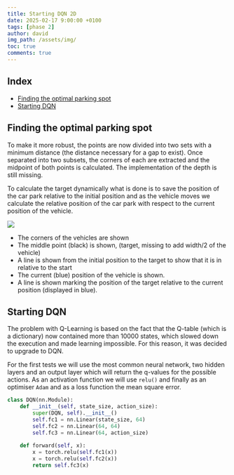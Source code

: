 ```yaml
---
title: Starting DQN 2D
date: 2025-02-17 9:00:00 +0100
tags: [phase 2]
author: david
img_path: /assets/img/
toc: true
comments: true
---
```


## Index

- [Finding the optimal parking spot](#finding-the-optimal-parking-spot)
- [Starting DQN](#starting-dqn)


## Finding the optimal parking spot

To make it more robust, the points are now divided into two sets with a minimum distance (the distance necessary for a gap to exist). Once separated into two subsets, the corners of each are extracted and the midpoint of both points is calculated. The implementation of the depth is still missing.


To calculate the target dynamically what is done is to save the position of the car park relative to the initial position and as the vehicle moves we calculate the relative position of the car park with respect to the current position of the vehicle. 

![](Sitio_2.png)

- The corners of the vehicles are shown
- The middle point (black) is shown, (target, missing to add width/2 of the vehicle)
- A line is shown from the initial position to the target to show that it is in relative to the start
- The current (blue) position of the vehicle is shown.
- A line is shown marking the position of the target relative to the current position (displayed in blue).

## Starting DQN

The problem with Q-Learning is based on the fact that the Q-table (which is a dictionary) now contained more than 10000 states, which slowed down the execution and made learning impossible. For this reason, it was decided to upgrade to DQN.

For the first tests we will use the most common neural network, two hidden layers and an output layer which will return the q-values for the possible actions. As an activation function we will use `relu()` and finally as an optimiser `Adam` and as a loss function the mean square error.


```python
class DQN(nn.Module):
    def __init__(self, state_size, action_size):
        super(DQN, self).__init__()
        self.fc1 = nn.Linear(state_size, 64)
        self.fc2 = nn.Linear(64, 64)
        self.fc3 = nn.Linear(64, action_size)
    
    def forward(self, x):
        x = torch.relu(self.fc1(x))
        x = torch.relu(self.fc2(x))
        return self.fc3(x)
```